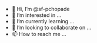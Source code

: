 - 👋 Hi, I’m @sf-pchopade
- 👀 I’m interested in ...
- 🌱 I’m currently learning ...
- 💞️ I’m looking to collaborate on ...
- 📫 How to reach me ...

<!---
sf-pchopade/sf-pchopade is a ✨ special ✨ repository because its `README.md` (this file) appears on your GitHub profile.
You can click the Preview link to take a look at your changes.
--->
